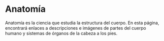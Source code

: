 Anatomía
========


Anatomía es la ciencia que estudia la estructura del cuerpo. En esta página, encontrará enlaces a descripciones e imágenes de partes del cuerpo humano y sistemas de órganos de la cabeza a los pies.

